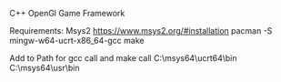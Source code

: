 C++ OpenGl Game Framework

Requirements:
Msys2 https://www.msys2.org/#installation
pacman -S mingw-w64-ucrt-x86_64-gcc make

Add to Path for gcc call and make call
C:\msys64\ucrt64\bin
C:\msys64\usr\bin